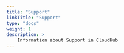 ```yaml
---
title: "Support"
linkTitle: "Support"
type: "docs"
weight: 1
description: >
    Information about Support in CloudHub
---
```

